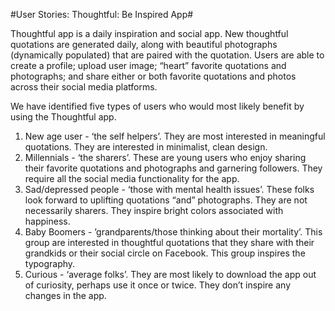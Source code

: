 #User Stories: Thoughtful: Be Inspired App#

Thoughtful app is a daily inspiration and social app. New thoughtful quotations are generated daily, along with beautiful photographs (dynamically populated) that are paired with the quotation.  Users are able to create a profile; upload user image; “heart” favorite quotations and photographs; and share either or both favorite quotations and photos across their social media platforms.

We have identified five types of users who would most likely benefit by using the Thoughtful app.

1. New age user - ‘the self helpers’. They are most interested in meaningful quotations. They are interested in minimalist, clean design.
2. Millennials - ‘the sharers’. These are young users who enjoy sharing their favorite quotations and photographs and garnering followers. They require all the social media functionality for the app.
3. Sad/depressed people - ‘those with mental health issues’. These folks look forward to uplifting quotations “and” photographs.  They are not necessarily sharers. They inspire bright colors associated with happiness.
4. Baby Boomers - ’grandparents/those thinking about their mortality’. This group are interested in thoughtful quotations that they share with their grandkids or their social circle on Facebook. This group inspires the typography.
5. Curious - ‘average folks’.  They are most likely to download the app out of curiosity, perhaps use it once or twice.  They don’t inspire any changes in the app.
